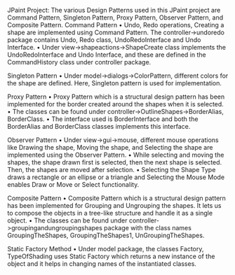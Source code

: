 JPaint Project:
The various Design Patterns used in this JPaint project are Command Pattern, Singleton Pattern, Proxy Pattern, Observer Pattern, and Composite Pattern. 
Command Pattern
•	Undo, Redo operations, Creating a shape are implemented using Command Pattern. The controller->undoredo package contains Undo, Redo class, UndoRedoInterface and Undo Interface.
•	Under view->shapeactions->ShapeCreate class implements the UndoRedoInterface and Undo Interface, and these are defined in the CommandHistory class under controller package.

Singleton Pattern
•	Under model->dialogs->ColorPattern, different colors for the shape are defined. Here, Singleton pattern is used for implementation. 

Proxy Pattern
•	Proxy Pattern which is a structural design pattern has been implemented for the border created around the shapes when it is selected.
•	The classes can be found under controller->OutlineShapes->BorderAlias, BorderClass. 
•	The interface used is BorderInterface and both the BorderAlias and BorderClass classes implements this interface. 

Observer Pattern
•	Under view->gui->mouse, different mouse operations like Drawing the shape, Moving the shape, and Selecting the shape are implemented using the Observer Pattern.
•	While selecting and moving the shapes, the shape drawn first is selected, then the next shape is selected. Then, the shapes are moved after selection. 
•	Selecting the Shape Type draws a rectangle or an ellipse or a triangle and Selecting the Mouse Mode enables Draw or Move or Select functionality.

Composite Pattern
•	Composite Pattern which is a structural design pattern has been implemented for Grouping and Ungrouping the shapes. It lets us to compose the objects in a tree-like structure and handle it as a single object. 
•	The classes can be found under controller->groupingandungroupingshapes package with the class names GroupingTheShapes, GroupingTheShapes1, UnGroupingTheShapes. 

Static Factory Method
•	Under model package, the classes Factory, TypeOfShading uses Static Factory which returns a new instance of the object and it helps in changing names of the instantiated classes. 
